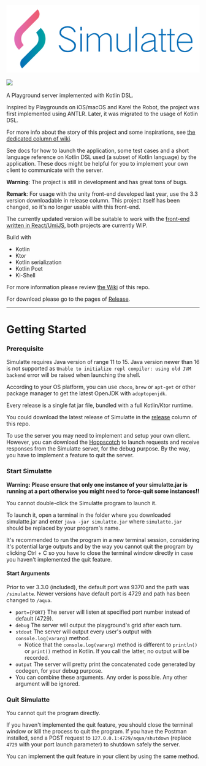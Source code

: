 ![Logo](simulatte.PNG)

![](https://img.shields.io/badge/version-3.3.3-brightgreen)

A Playground server implemented with Kotlin DSL.

Inspired by Playgrounds on iOS/macOS and Karel the Robot, the project was first implemented using ANTLR. Later, it was
migrated to the usage of Kotlin DSL.

For more info about the story of this project and some inspirations, see [the dedicated column of wiki](https://github.com/kokoro-aya/simulatte/wiki/About).

See docs for how to launch the application, some test cases and a short language reference on Kotlin DSL used (a subset
of Kotlin language) by the application. These docs might be helpful for you to implement your
own client to communicate with the server.

**Warning**: The project is still in development and has great tons of bugs.

**Remark**: For usage with the unity front-end developed last year, use the 3.3 version downloadable in release column. This project 
itself has been changed, so it's no longer usable with this front-end.

The currently updated version will be suitable to work with the [front-end written in React/UmiJS](https://github.com/kokoro-aya/shizuku-front-end), both projects are currently WIP.

Build with

- Kotlin
- Ktor
- Kotlin serialization
- Kotlin Poet
- Ki-Shell

For more information please review [the Wiki](https://github.com/kokoro-aya/amatsukaze/wiki) of this repo.

For download please go to the pages of [Release](https://github.com/kokoro-aya/amatsukaze/releases).

---

# Getting Started

### Prerequisite

Simulatte requires Java version of range 11 to 15. Java version newer than 16 is not supported as `Unable to initialize repl compiler: using old JVM backend` error will be raised when launching the shell.

According to your OS platform, you can use `choco`, `brew` or `apt-get` or other package manager to get the latest OpenJDK with `adoptopenjdk`.

Every release is a single fat jar file, bundled with a full Kotlin/Ktor runtime.

You could download the latest release of Simulatte in the [release](https://github.com/kokoro-aya/simulatte/releases) column of this repo.

To use the server you may need to implement and setup your own client. However, you can download the [Hoppscotch](https://github.com/hoppscotch/hoppscotch) to launch requests and receive responses from the Simulatte server, for the debug purpose. By the way, you have to implement a feature to quit the server.

### Start Simulatte

**Warning: Please ensure that only one instance of your simulatte.jar is running at a port otherwise you might need to force-quit some instances!!**

You cannot double-click the Simulatte program to launch it.

To launch it, open a terminal in the folder where you downloaded simulatte.jar and enter `java -jar simulatte.jar` where `simulatte.jar` should be replaced by your program's name.

It's recommended to run the program in a new terminal session, considering it's potential large outputs and by the way you cannot quit the program by clicking Ctrl + C so you have to close the terminal window directly in case you haven't implemented the quit feature.

#### Start Arguments

Prior to ver 3.3.0 (included), the default port was 9370 and the path was `/simulatte`. Newer versions have default port is 4729 and path has been changed to `/aqua`.

-   `port={PORT}` The server will listen at specified port number instead of default (4729).
-   `debug` The server will output the playground's grid after each turn.
-   `stdout` The server will output every user's output with `console.log(vararg)` method.
    -   Notice that the `console.log(vararg)` method is different to `println()` or `print()` method in Kotlin. If you call the latter, no output will be recorded.
-   `output` The server will pretty print the concatenated code generated by codegen, for your debug purpose.
-   You can combine these arguments. Any order is possible. Any other argument will be ignored.

### Quit Simulatte

You cannot quit the program directly.

If you haven't implemented the quit feature, you should close the terminal window or kill the process to quit the program. If you have the Postman installed, send a POST request to `127.0.0.1:4729/aqua/shutdown` (replace `4729` with your port launch parameter) to shutdown safely the server.

You can implement the quit feature in your client by using the same method.
